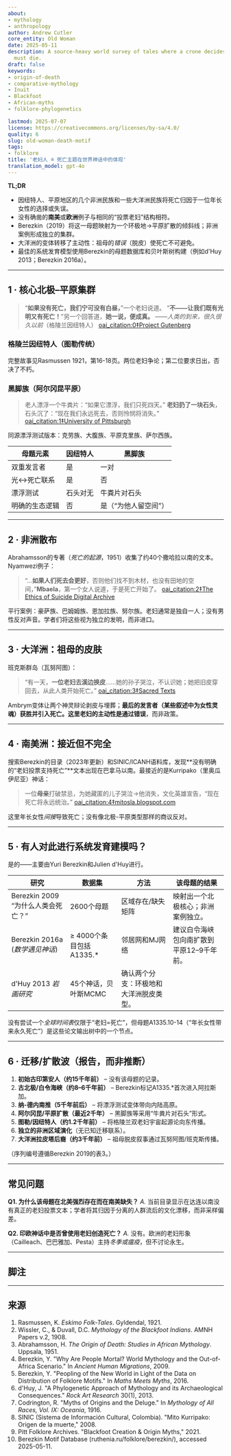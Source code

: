 ```yaml
---
about:
- mythology
- anthropology
author: Andrew Cutler
core_entity: Old Woman
date: 2025-05-11
description: A source-heavy world survey of tales where a crone decides that humans
  must die.
draft: false
keywords:
- origin-of-death
- comparative-mythology
- Inuit
- Blackfoot
- African-myths
- folklore-phylogenetics

lastmod: 2025-07-07
license: https://creativecommons.org/licenses/by-sa/4.0/
quality: 6
slug: old-woman-death-motif
tags:
- folklore
title: '老妇人 ≘ 死亡主题在世界神话中的体现'
translation_model: gpt-4o
---
```


**TL;DR**

- 因纽特人、平原地区的几个非洲民族和一些大洋洲民族将死亡归因于一位年长女性的选择或失误。
- 没有确凿的**南美**或**欧洲**例子与相同的“投票老妇”结构相符。
- Berezkin（2019）将这一母题映射为一个环极地→平原扩散的倾斜线；非洲案例形成独立的集群。
- 大洋洲的变体转移了主动性：祖母的*错误*（脱皮）使死亡不可避免。
- 最佳的系统发育模型使用Berezkin的母题数据库和贝叶斯树构建（例如d'Huy 2013；Berezkin 2016a）。

---

## 1 · 核心北极–平原集群

> “**如果没有死亡，我们宁可没有白昼，**”一个老妇说道。
> “**不——让我们既有光明又有死亡！**”另一个回答道，**她一说，便成真。**
> ——*人类的到来，很久很久以前*（格陵兰因纽特人） [oai_citation:0‡Project Gutenberg](https://www.gutenberg.org/files/28932/28932-h/28932-h.htm)

### 格陵兰因纽特人（图勒传统）
完整故事见Rasmussen 1921，第16-18页。两位老妇争论；第二位要求日出，否决了不朽。

### 黑脚族（阿尔冈昆平原）

> 老人漂浮一个牛粪片：“如果它漂浮，我们只死四天。”
> **老妇扔了一块石头**，石头沉了：“现在我们永远死去，否则怜悯将消失。” [oai_citation:1‡University of Pittsburgh](https://sites.pitt.edu/~dash/blkftcreation.html)

同源漂浮测试版本：克劳族、大腹族、平原克里族、萨尔西族。

| 母题元素 | 因纽特人 | 黑脚族 |
|----------|----------|--------|
| 双重发言者 | 是 | 一对 |
| 光↔死亡联系 | 是 | 否 |
| 漂浮测试 | 石头对无 | 牛粪片对石头 |
| 明确的生态逻辑 | 否 | 是（“为他人留空间”） |

---

## 2 · 非洲散布

Abrahamsson的专著（*死亡的起源*，1951）收集了约40个撒哈拉以南的文本。Nyamwezi例子：

> “…**如果人们死去会更好**，否则他们找不到木材，也没有田地的空间，”**Mbaela**，第一个女人说道，于是死亡开始了。 [oai_citation:2‡The Ethics of Suicide Digital Archive](https://ethicsofsuicide.lib.utah.edu/tradition/indigenous-cultures/african-traditional-subsaharan-cultures/african-origin-myths/)

平行案例：豪萨族、巴姆姆族、恩加拉族、努尔族。老妇通常是独自一人；没有男性反对声音。学者们将这些视为独立的发明，而非进口。

---

## 3 · 大洋洲：祖母的皮肤

班克斯群岛（瓦努阿图）：

> “有一天，**一位老妇去溪边换皮**……她的孙子哭泣，不认识她；她把旧皮穿回去，从此人类开始死亡。” [oai_citation:3‡Sacred Texts](https://sacred-texts.com/pac/om/om11.htm)

Ambrym变体让两个神灵辩论剥皮与埋葬；**最后的发言者（某些叙述中为女性灵魂）**获胜并引入死亡。这里老妇的主动性是通过**错误**，而非政策。

---

## 4 · 南美洲：接近但不完全

搜索Berezkin的目录（2023年更新）和SINIC/ICANH语料库，发现**没有明确的“老妇投票支持死亡”**文本出现在巴拿马以南。最接近的是Kurripako（里奥瓜伊尼亚）神话：

> 一位**母亲**打破禁忌，为她藏匿的儿子哭泣→他消失，文化英雄宣告，“现在死亡将永远统治。” [oai_citation:4‡mitosla.blogspot.com](https://mitosla.blogspot.com/2008/10/colombia-mito-kurripako-origen-de-la.html)

这里年长女性*间接*导致死亡；没有像北极-平原类型那样的商议反对。

---

## 5 · 有人对此进行系统发育建模吗？

是的——主要由Yuri Berezkin和Julien d'Huy进行。

| 研究 | 数据集 | 方法 | 该母题的结果 |
|------|--------|------|--------------|
| Berezkin 2009 “为什么人类会死亡？” | 2600个母题 | 区域存在/缺失矩阵 | 映射出一个北极核心；非洲案例独立。 |
| Berezkin 2016a (*数学遇见神话*) | ≥ 4000个条目包括A1335.* | 邻居网和MJ网络 | 建议白令海峡包向南扩散到平原12–9千年前。 |
| d'Huy 2013 *岩画研究* | 45个神话，贝叶斯MCMC | 确认两个分支：环极地和大洋洲脱皮类型。 |

没有尝试一个*全球时间表*仅限于“老妇=死亡”，但母题A1335.10-14（“年长女性带来永久死亡”）是这些论文输出树中的一个节点。

---

## 6 · 迁移/扩散波（报告，而非推断）

1. **初始古印第安人（约15千年前）** – 没有该母题的记录。
2. **古北极/白令海峡（约8–6千年前）** – Berezkin标记A1335.*首次进入阿拉斯加。
3. **纳-德内南推（5千年前后）** – 将漂浮测试变体带向内陆高原。
4. **阿尔冈昆/平原扩散（最近2千年）** – 黑脚族等采用“牛粪片对石头”形式。
5. **图勒/因纽特人（约1.2千年前）** – 将格陵兰双老妇宇宙起源论向东传播。
6. **独立的非洲区域演化**（无已知迁移联系）。
7. **大洋洲拉皮塔后裔（约3千年前）** – 祖母脱皮叙事通过瓦努阿图/班克斯传播。

（序列编号遵循Berezkin 2019的表3。）

---

## 常见问题

**Q1. 为什么该母题在北美强烈存在而在南美缺失？**
*A.* 当前目录显示在达连以南没有真正的老妇投票文本；学者将其归因于分离的人群流后的文化漂移，而非采样偏差。

**Q2. 印欧神话中是否曾使用老妇创造死亡？**
*A.* 没有。欧洲的老妇形象（Cailleach、巴巴雅加、Pesta）主持*冬季或瘟疫*，但不讨论永生。

---

## 脚注

[^1]: Knud Rasmussen, *Eskimo Folk-Tales* (1921) 第3章“人类的到来”。 [oai_citation:5‡Project Gutenberg](https://www.gutenberg.org/files/28932/28932-h/28932-h.htm)
[^2]: Clark Wissler & D.C. Duvall, *Mythology of the Blackfoot Indians* (AMNH 1908) 第19-21页。 [oai_citation:6‡University of Pittsburgh](https://sites.pitt.edu/~dash/blkftcreation.html?utm_source=chatgpt.com)
[^3]: Hans Abrahamsson, *The Origin of Death: Studies in African Mythology* (1951) 第一节。 [oai_citation:7‡The Ethics of Suicide Digital Archive](https://ethicsofsuicide.lib.utah.edu/tradition/indigenous-cultures/african-traditional-subsaharan-cultures/african-origin-myths/)
[^4]: “哥伦比亚 – Mito Kurripako – 死亡的起源” (SINIC, 2008)。 [oai_citation:8‡mitosla.blogspot.com](https://mitosla.blogspot.com/2008/10/colombia-mito-kurripako-origen-de-la.html)
[^5]: R. Codrington, *Melanesian Mythology* in *Mythology of All Races* vol. IX (1916) 第117-118页。 [oai_citation:9‡Sacred Texts](https://sacred-texts.com/pac/om/om11.htm)
[^6]: Yuri Berezkin, “Peopling of the New World in Light of Folklore Motifs,” in *Maths Meets Myths* (2016) 71-89。 [oai_citation:10‡De Gruyter Brill](https://www.degruyter.com/document/doi/10.1515/fabula-2023-0013/html?lang=de)
[^7]: Julien d’Huy, “A Phylogenetic Approach of Mythology,” *Rock Art Research* 30(1), 2013。 [oai_citation:11‡De Gruyter Brill](https://www.degruyter.com/document/doi/10.1515/fabula-2023-0013/html?lang=de)

---

## 来源

1. Rasmussen, K. *Eskimo Folk-Tales*. Gyldendal, 1921.
2. Wissler, C., & Duvall, D.C. *Mythology of the Blackfoot Indians*. AMNH Papers v.2, 1908.
3. Abrahamsson, H. *The Origin of Death: Studies in African Mythology*. Uppsala, 1951.
4. Berezkin, Y. "Why Are People Mortal? World Mythology and the Out-of-Africa Scenario." In *Ancient Human Migrations*, 2009.
5. Berezkin, Y. "Peopling of the New World in Light of the Data on Distribution of Folklore Motifs." In *Maths Meets Myths*, 2016.
6. d'Huy, J. "A Phylogenetic Approach of Mythology and its Archaeological Consequences." *Rock Art Research* 30(1), 2013.
7. Codrington, R. "Myths of Origins and the Deluge." In *Mythology of All Races, Vol. IX: Oceania*, 1916.
8. SINIC (Sistema de Información Cultural, Colombia). "Mito Kurripako: Origen de la muerte," 2008.
9. Pitt Folklore Archives. "Blackfoot Creation & Origin Myths," 2021.
10. Berezkin Motif Database (ruthenia.ru/folklore/berezkin/), accessed 2025-05-11.